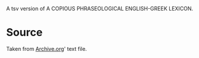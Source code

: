 A tsv version of Α COPIOUS PHRASEOLOGICAL ENGLISH-GREEK LEXICON.



# Source

Taken from [Archive.org](https://ia902306.us.archive.org/7/items/english-greek-lexicon-fradersdorff_202109/Eng-Greek%20-%20Fradersdorff.txt)' text file. 
